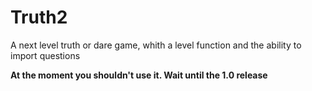 # Truth2
 A next level truth or dare game, whith a level function and the ability to import questions

**At the moment you shouldn't use it. Wait until the 1.0 release**
